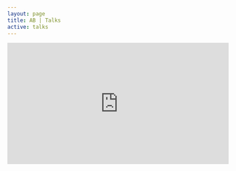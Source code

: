 ```yaml
---
layout: page
title: AB | Talks
active: talks
---
```


<div style="width:100%;height:0;padding-bottom:55%;position:relative;"><iframe src="https://giphy.com/embed/o5oLImoQgGsKY" width="100%" height="100%" style="position:absolute" frameBorder="0" class="giphy-embed" allowFullScreen></iframe></div>
